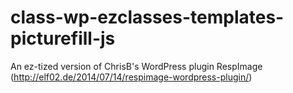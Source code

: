 class-wp-ezclasses-templates-picturefill-js
===========================================

An ez-tized version of ChrisB's WordPress plugin RespImage (http://elf02.de/2014/07/14/respimage-wordpress-plugin/)
